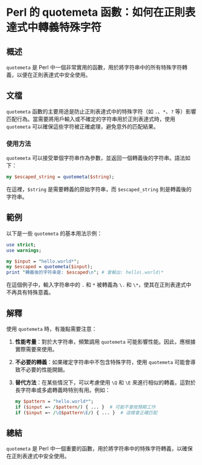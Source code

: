<!--
Meta Description: # Perl 的 quotemeta 函數：如何在正則表達式中轉義特殊字符 ## 概述 `quotemeta` 是 Perl 中一個非常實用的函數，用於將字符串中的所有特殊字符轉義，以便在正則表達式中安全使用。 ## 文檔 `quotemeta` 函數的主要用途是防止正則表達式中的特殊字符（如 `....
Meta Keywords: quotemeta, perl, input, hello, world
-->

# Perl 的 quotemeta 函數：如何在正則表達式中轉義特殊字符

## 概述
`quotemeta` 是 Perl 中一個非常實用的函數，用於將字符串中的所有特殊字符轉義，以便在正則表達式中安全使用。

## 文檔
`quotemeta` 函數的主要用途是防止正則表達式中的特殊字符（如 `.`、`*`、`?` 等）影響匹配行為。當需要將用戶輸入或不確定的字符串用於正則表達式時，使用 `quotemeta` 可以確保這些字符被正確處理，避免意外的匹配結果。

### 使用方法
`quotemeta` 可以接受單個字符串作為參數，並返回一個轉義後的字符串。語法如下：

```perl
my $escaped_string = quotemeta($string);
```

在這裡，`$string` 是需要轉義的原始字符串，而 `$escaped_string` 則是轉義後的字符串。

## 範例
以下是一些 `quotemeta` 的基本用法示例：

```perl
use strict;
use warnings;

my $input = "hello.world*";
my $escaped = quotemeta($input);
print "轉義後的字符串是: $escaped\n"; # 會輸出: hello\.world\*
```

在這個例子中，輸入字符串中的 `.` 和 `*` 被轉義為 `\.` 和 `\*`，使其在正則表達式中不再具有特殊意義。

## 解釋
使用 `quotemeta` 時，有幾點需要注意：

1. **性能考量**：對於大字符串，頻繁調用 `quotemeta` 可能影響性能。因此，應根據實際需要來使用。
   
2. **不必要的轉義**：如果確定字符串中不包含特殊字符，使用 `quotemeta` 可能會導致不必要的性能開銷。

3. **替代方法**：在某些情況下，可以考慮使用 `\Q` 和 `\E` 來進行相似的轉義，這對於長字符串或多處轉義時特別有用。例如：

   ```perl
   my $pattern = "hello.world*";
   if ($input =~ /$pattern/) { ... }  # 可能不會按預期工作
   if ($input =~ /\Q$pattern\E/) { ... }  # 這樣會正確匹配
   ```

## 總結
`quotemeta` 是 Perl 中一個重要的函數，用於將字符串中的特殊字符轉義，以確保在正則表達式中安全使用。